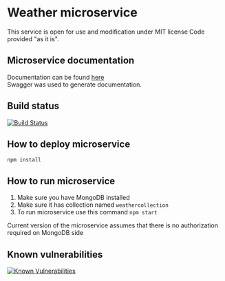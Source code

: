 # Weather microservice

This service is open for use and modification under MIT license
Code provided "as it is".

## Microservice documentation  

Documentation can be found [here]( https://htmlpreview.github.io/?https://github.com/DmitryN270713/nodejsserverside/blob/master/docs/index.html)  
Swagger was used to generate documentation.  

## Build status  
  
[![Build Status](https://travis-ci.org/DmitryN270713/nodejsserverside.svg?branch=master)](https://travis-ci.org/DmitryN270713/nodejsserverside)

## How to deploy microservice  

`npm install`  

## How to run microservice  

1. Make sure you have MongoDB installed
2. Make sure it has collection named `weathercollection`
3. To run microservice use this command `npm start`  
  
Current version of the microservice assumes that there is no authorization required on MongoDB side

## Known vulnerabilities  
  
[![Known Vulnerabilities](https://snyk.io//test/github/DmitryN270713/nodejsserverside/badge.svg?targetFile=package.json)](https://snyk.io//test/github/DmitryN270713/nodejsserverside?targetFile=package.json)